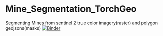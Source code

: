 # Mine_Segmentation_TorchGeo
Segmenting Mines from sentinel 2 true color imagery(raster) and polygon geojsons(masks)
[![Binder](https://mybinder.org/badge_logo.svg)](https://mybinder.org/v2/gh/shimonfrancis/Mine_Segmentation_TorchGeo/blob/main/Inference/Vectorize.ipynb/HEAD)
